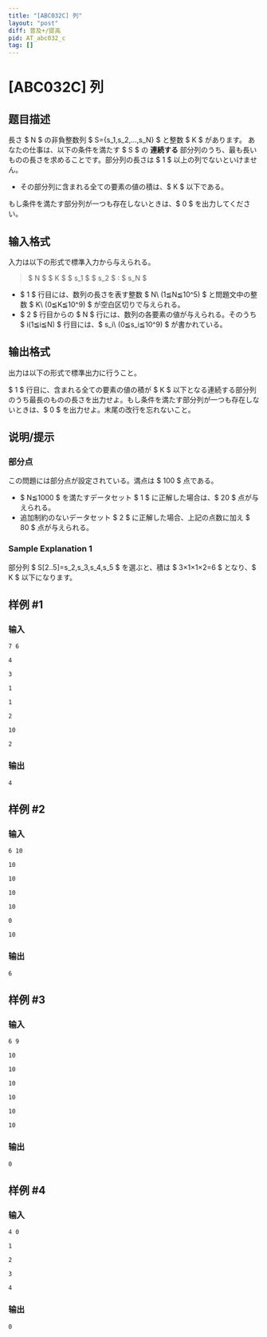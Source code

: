 ```yaml
---
title: "[ABC032C] 列"
layout: "post"
diff: 普及+/提高
pid: AT_abc032_c
tag: []
---
```


# [ABC032C] 列

## 题目描述

[problemUrl]: https://atcoder.jp/contests/abc032/tasks/abc032_c

 長さ $ N $ の非負整数列 $ S={s_1,s_2,...,s_N} $ と整数 $ K $ があります。 あなたの仕事は、以下の条件を満たす $ S $ の **連続する** 部分列のうち、最も長いものの長さを求めることです。部分列の長さは $ 1 $ 以上の列でないといけません。

- その部分列に含まれる全ての要素の値の積は、$ K $ 以下である。

もし条件を満たす部分列が一つも存在しないときは、$ 0 $ を出力してください。

## 输入格式

入力は以下の形式で標準入力から与えられる。

> $ N $ $ K $ $ s_1 $ $ s_2 $ : $ s_N $

- $ 1 $ 行目には、数列の長さを表す整数 $ N\ (1≦N≦10^5) $ と問題文中の整数 $ K\ (0≦K≦10^9) $ が空白区切りで与えられる。
- $ 2 $ 行目からの $ N $ 行には、数列の各要素の値が与えられる。そのうち $ i(1≦i≦N) $ 行目には、$ s_i\ (0≦s_i≦10^9) $ が書かれている。

## 输出格式

出力は以下の形式で標準出力に行うこと。

$ 1 $ 行目に、含まれる全ての要素の値の積が $ K $ 以下となる連続する部分列のうち最長のものの長さを出力せよ。もし条件を満たす部分列が一つも存在しないときは、$ 0 $ を出力せよ。末尾の改行を忘れないこと。

## 说明/提示

### 部分点

この問題には部分点が設定されている。満点は $ 100 $ 点である。

- $ N≦1000 $ を満たすデータセット $ 1 $ に正解した場合は、$ 20 $ 点が与えられる。
- 追加制約のないデータセット $ 2 $ に正解した場合、上記の点数に加え $ 80 $ 点が与えられる。

### Sample Explanation 1

部分列 $ S[2..5]=s_2,s_3,s_4,s_5 $ を選ぶと、積は $ 3×1×1×2=6 $ となり、$ K $ 以下になります。

## 样例 #1

### 输入

```
7 6
4
3
1
1
2
10
2
```

### 输出

```
4
```

## 样例 #2

### 输入

```
6 10
10
10
10
10
0
10
```

### 输出

```
6
```

## 样例 #3

### 输入

```
6 9
10
10
10
10
10
10
```

### 输出

```
0
```

## 样例 #4

### 输入

```
4 0
1
2
3
4
```

### 输出

```
0
```

